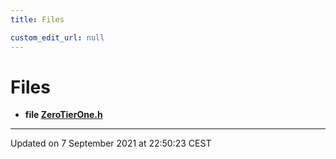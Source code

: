 ```yaml
---
title: Files

custom_edit_url: null
---
```


# Files




* **file [ZeroTierOne.h](/autogen/libztcore/files/_zero_tier_one_8h.md#file-zerotierone.h)** 



-------------------------------

Updated on  7 September 2021 at 22:50:23 CEST
